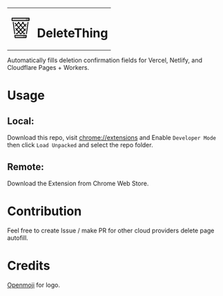 <table>
  <tbody>
    <tr>
      <td><img src="./icons/icon48.png" alt="Icon 48" /></td>
      <td><h1>DeleteThing</h1></td>
    </tr>
  </tbody>
</table>

Automatically fills deletion confirmation fields for Vercel, Netlify, and Cloudflare Pages + Workers.

# Usage
## Local: 
Download this repo, visit [chrome://extensions](chrome://extensions) and Enable `Developer Mode` then click `Load Unpacked` and select the repo folder. 
## Remote: 
Download the Extension from Chrome Web Store. 

# Contribution
Feel free to create Issue / make PR for other cloud providers delete page autofill.

# Credits
[Openmoji](https://github.com/hfg-gmuend/openmoji)
 for logo. 

